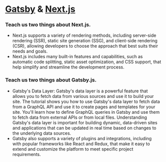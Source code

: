 # [Gatsby](https://www.gatsbyjs.com/docs/tutorial/) & [Next.js](https://nextjs.org/docs)

### Teach us two things about Next.js.
- Next.js supports a variety of rendering methods, including server-side rendering (SSR), static site generation (SSG), and client-side rendering (CSR), allowing developers to choose the approach that best suits their needs and goals.
- Next.js includes many built-in features and capabilities, such as automatic code splitting, static asset optimization, and CSS support, that help simplify and streamline the development process.

### Teach us two things about Gatsby.js.
- Gatsby's Data Layer: Gatsby's data layer is a powerful feature that allows you to fetch data from various sources and use it to build your site. The tutorial shows you how to use Gatsby's data layer to fetch data from a GraphQL API and use it to create pages and templates for your site. You'll learn how to define GraphQL queries in Gatsby and use them to fetch data from external APIs or from local files. Understanding Gatsby's data layer is important for building dynamic, data-driven sites and applications that can be updated in real time based on changes to the underlying data sources.
- Gatsby also supports a variety of plugins and integrations, including with popular frameworks like React and Redux, that make it easy to extend and customize the platform to meet specific project requirements.
